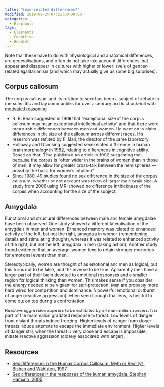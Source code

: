 ```yaml
---
title: "Sexe-related differences?"
modified: 2019-09-24T07:21:00-00:00
categories:
  - Elephants
tags:
  - Elephants
  - Cognitive
  - Headset
---
```

Note that these have to do with physiological and anatomical differences, are generalisations, and often do not take into account differences that appear and disappear in cultures with higher or lower levels of gender-related egalitarianism (and which may actually give us some big surprises).

## Corpus callosum

The corpus callosum and its relation to sexe has been a subject of debate in the scientific and lay communities for over a century and is chock-full with [motivated reasoning](https://tymyrddin.wiki/theatre/mindsets#motivated_reasoning).

* R. B. Bean suggested in 1906 that “exceptional size of the corpus callosum may mean exceptional intellectual activity” and that there were measurable differences between men and women. He went on to claim differences in the size of the callosum across different races. His research was refuted by F. Mall, the director of the same laboratory.
* Holloway and Utamsing suggested sexe related difference in human brain morphology in 1982, relating to differences in cognitive ability. Based on that, Time published an article in 1992 suggesting that, because the corpus is “often wider in the brains of women than in those of men, it may allow for greater cross-talk between the hemispheres — possibly the basis for women’s intuition".
* Since 1980, 49 studies found no sex difference in the size of the corpus callosum, whether or not account was taken of larger male brain size. A study from 2006 using MRI showed no difference in thickness of the corpus when accounting for the size of the subject.

## Amygdala

Functional and structural differences between male and female amygdalae have been observed. One study showed a different lateralisation of the amygdala in men and women. Enhanced memory was related to enhanced activity of the left, but not the right, amygdala in women (remembering details and stimulating thought), whereas it was related to enhanced activity of the right, but not the left, amygdala in men (taking action). Another study found evidence that on average, women tend to retain stronger memories for emotional events than men.

Stereotypically, women are thought of as emotional and men as logical, but this turns out to be false, and the inverse to be true. Apparently men have a larger part of their brain devoted to emotional responses and a smaller region for logical thinking than women. This makes sense if you consider the energy needed to be vigilant for self-protection. Men are probably more hard wired for competition and dominance. A powerful emotional outburst of anger (reactive aggression), when seen through that lens, is helpful to come out on top during a confrontation.

Reactive aggression appears to be exhibited by all mammalian species. It is part of the mammalian gradated response to threat. Low levels of danger from distant threats induce freezing. Higher levels of danger from closer threats induce attempts to escape the immediate environment. Higher levels of danger still, when the threat is very close and escape is impossible, initiate reactive aggression (closely associated with anger).

## Resources

* [Sex Differences in the Human Corpus Callosum: Myth or Reality?, Bishop and Wahlsten, 1997](http://gormanlab.ucsd.edu/courses/files/psy222/Bishop.pdf)
* [Sex differences in the responses of the human amygdala, Stephan Hamann, 2005](http://languagelog.ldc.upenn.edu/myl/llog/Brizendine/Hamann2005.pdf)


